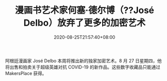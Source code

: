 ﻿---
title: "漫画书艺术家何塞·德尔博（??José Delbo）放弃了更多的加密艺术"
date: 2020-08-25T21:57:40+08:00
lastmod: 2020-08-25T16:45:40+08:00
draft: false
authors: ["Barbara"]
description: "阿根廷漫画家 José Delbo 本周将推出新的独家加密艺术。8 月 27 日星期四，他将出售和拍卖关于超级英雄对抗 COVID-19 的新作品。这些数字收藏品只能通过 MakersPlace 获得。"
featuredImage: "comic-book-artist-jose-delbo-dropping-more-crypto-art.png"
tags: ["Virtual World","虚拟世界","Play to Earn"]
categories: ["news"]
news: ["虚拟世界"]
weight: 
lightgallery: true
pinned: false
recommend: false
recommend1: false
---

阿根廷漫画家 José Delbo 本周将推出新的独家加密艺术。8 月 27 日星期四，他将出售和拍卖关于超级英雄对抗 COVID-19 的新作品。这些数字收藏品只能通过 MakersPlace 获得。

<!--more-->

